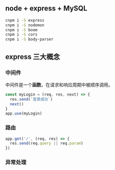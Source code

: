 ## node + express + MySQL

```bash
cnpm i -S express
cnpm i -S nodemon
cnpm i -S boom
cnpm i -S cors
cnpm i -S body-parser
```

## express 三大概念
### 中间件

中间件是一个**函数**，在请求和响应周期中被顺序调用。

```javascript
const myLogin = (req, res, next) => {
  res.send(`登录成功`)
  next()
}
app.use(myLogin)
```

### 路由

```js
app.get('/', (req, res) => {
  res.send(req.query || req.param)
})
```

### 异常处理
